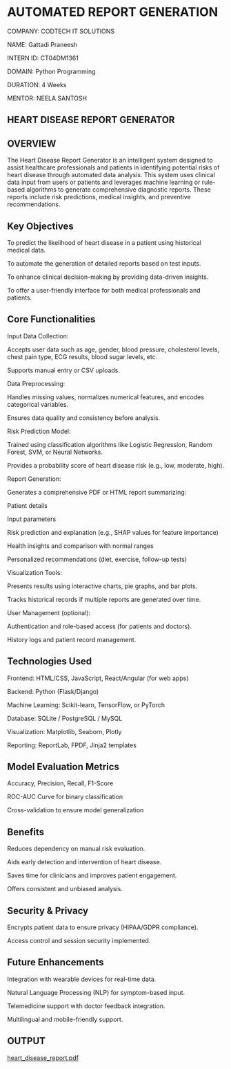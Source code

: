 # AUTOMATED REPORT GENERATION

COMPANY: CODTECH IT SOLUTIONS

NAME: Gattadi Praneesh

INTERN ID: CT04DM1361

DOMAIN: Python Programming

DURATION: 4 Weeks

MENTOR: NEELA SANTOSH

## HEART DISEASE REPORT GENERATOR

## OVERVIEW

The Heart Disease Report Generator is an intelligent system designed to assist healthcare professionals and patients in identifying potential risks of heart disease through automated data analysis. This system uses clinical data input from users or patients and leverages machine learning or rule-based algorithms to generate comprehensive diagnostic reports. These reports include risk predictions, medical insights, and preventive recommendations.

## Key Objectives

To predict the likelihood of heart disease in a patient using historical medical data.

To automate the generation of detailed reports based on test inputs.

To enhance clinical decision-making by providing data-driven insights.

To offer a user-friendly interface for both medical professionals and patients.

## Core Functionalities

Input Data Collection:

Accepts user data such as age, gender, blood pressure, cholesterol levels, chest pain type, ECG results, blood sugar levels, etc.

Supports manual entry or CSV uploads.

Data Preprocessing:

Handles missing values, normalizes numerical features, and encodes categorical variables.

Ensures data quality and consistency before analysis.

Risk Prediction Model:

Trained using classification algorithms like Logistic Regression, Random Forest, SVM, or Neural Networks.

Provides a probability score of heart disease risk (e.g., low, moderate, high).

Report Generation:

Generates a comprehensive PDF or HTML report summarizing:

Patient details

Input parameters

Risk prediction and explanation (e.g., SHAP values for feature importance)

Health insights and comparison with normal ranges

Personalized recommendations (diet, exercise, follow-up tests)

Visualization Tools:

Presents results using interactive charts, pie graphs, and bar plots.

Tracks historical records if multiple reports are generated over time.

User Management (optional):

Authentication and role-based access (for patients and doctors).

History logs and patient record management.

## Technologies Used

Frontend: HTML/CSS, JavaScript, React/Angular (for web apps)

Backend: Python (Flask/Django)

Machine Learning: Scikit-learn, TensorFlow, or PyTorch

Database: SQLite / PostgreSQL / MySQL

Visualization: Matplotlib, Seaborn, Plotly

Reporting: ReportLab, FPDF, Jinja2 templates

## Model Evaluation Metrics

Accuracy, Precision, Recall, F1-Score

ROC-AUC Curve for binary classification

Cross-validation to ensure model generalization

## Benefits

Reduces dependency on manual risk evaluation.

Aids early detection and intervention of heart disease.

Saves time for clinicians and improves patient engagement.

Offers consistent and unbiased analysis.

## Security & Privacy

Encrypts patient data to ensure privacy (HIPAA/GDPR compliance).

Access control and session security implemented.

## Future Enhancements

Integration with wearable devices for real-time data.

Natural Language Processing (NLP) for symptom-based input.

Telemedicine support with doctor feedback integration.

Multilingual and mobile-friendly support.

## OUTPUT

[heart_disease_report.pdf](https://github.com/user-attachments/files/20369052/heart_disease_report.pdf)


